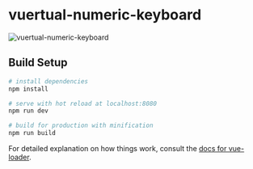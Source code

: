 # vuertual-numeric-keyboard

![vuertual-numeric-keyboard](https://user-images.githubusercontent.com/2070277/63688257-843a7900-c80f-11e9-9915-0dbaf9ec5d0e.gif)

## Build Setup

``` bash
# install dependencies
npm install

# serve with hot reload at localhost:8080
npm run dev

# build for production with minification
npm run build
```

For detailed explanation on how things work, consult the [docs for vue-loader](http://vuejs.github.io/vue-loader).
